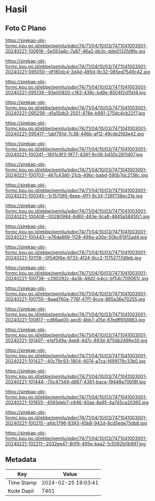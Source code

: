 # Hasil

## Foto C Plano

https://sirekap-obj-formc.kpu.go.id/ebbe/pemilu/pdpr/74/71/04/10/03/7471041003001-20240221-100618--5e593a8c-7a87-46a2-bb3c-dde0132fd8fe.jpg

https://sirekap-obj-formc.kpu.go.id/ebbe/pemilu/pdpr/74/71/04/10/03/7471041003001-20240221-095050--df180dc4-3d4d-490d-9c32-085ed7549c42.jpg

https://sirekap-obj-formc.kpu.go.id/ebbe/pemilu/pdpr/74/71/04/10/03/7471041003001-20240221-095139--93e00820-c183-439c-bd9e-8504f2d1fa14.jpg

https://sirekap-obj-formc.kpu.go.id/ebbe/pemilu/pdpr/74/71/04/10/03/7471041003001-20240221-095256--d1a15db3-2501-478e-b981-275dc4cb22f7.jpg

https://sirekap-obj-formc.kpu.go.id/ebbe/pemilu/pdpr/74/71/04/10/03/7471041003001-20240221-095417--1abf781d-7c38-446b-af12-49cde2fd3e42.jpg

https://sirekap-obj-formc.kpu.go.id/ebbe/pemilu/pdpr/74/71/04/10/03/7471041003001-20240221-100241--1801c9f3-9f77-4391-9c06-b450c2811d07.jpg

https://sirekap-obj-formc.kpu.go.id/ebbe/pemilu/pdpr/74/71/04/10/03/7471041003001-20240221-100703--467c43d0-21cb-49bc-babd-590b7dc2136c.jpg

https://sirekap-obj-formc.kpu.go.id/ebbe/pemilu/pdpr/74/71/04/10/03/7471041003001-20240221-100345--1c157085-6eee-4ff1-9c34-726f736ec31e.jpg

https://sirekap-obj-formc.kpu.go.id/ebbe/pemilu/pdpr/74/71/04/10/03/7471041003001-20240221-100408--00280984-8d80-483e-9ca8-4845a5845fc1.jpg

https://sirekap-obj-formc.kpu.go.id/ebbe/pemilu/pdpr/74/71/04/10/03/7471041003001-20240221-100443--e76da869-1128-499a-a30e-50bc61912ad4.jpg

https://sirekap-obj-formc.kpu.go.id/ebbe/pemilu/pdpr/74/71/04/10/03/7471041003001-20240221-101118--0f540f6e-9733-4f24-9cc2-11752717d9eb.jpg

https://sirekap-obj-formc.kpu.go.id/ebbe/pemilu/pdpr/74/71/04/10/03/7471041003001-20240221-100738--c290292c-4a3b-48d2-b4cc-bf54c709061c.jpg

https://sirekap-obj-formc.kpu.go.id/ebbe/pemilu/pdpr/74/71/04/10/03/7471041003001-20240221-100755--8aad760a-776f-47f1-8cce-865a36e70255.jpg

https://sirekap-obj-formc.kpu.go.id/ebbe/pemilu/pdpr/74/71/04/10/03/7471041003001-20240221-100817--cd66ae00-aec6-4bb7-a15e-67edff656983.jpg

https://sirekap-obj-formc.kpu.go.id/ebbe/pemilu/pdpr/74/71/04/10/03/7471041003001-20240221-101407--e1ef549a-4eb8-4d7c-893d-870db2496e30.jpg

https://sirekap-obj-formc.kpu.go.id/ebbe/pemilu/pdpr/74/71/04/10/03/7471041003001-20240221-101427--40c79c93-1804-4074-a7ca-f499179c33b0.jpg

https://sirekap-obj-formc.kpu.go.id/ebbe/pemilu/pdpr/74/71/04/10/03/7471041003001-20240221-101444--70c47349-d867-4361-baca-19448e70b18f.jpg

https://sirekap-obj-formc.kpu.go.id/ebbe/pemilu/pdpr/74/71/04/10/03/7471041003001-20240221-101655--4593deb7-c646-40aa-8a95-4a745ca20365.jpg

https://sirekap-obj-formc.kpu.go.id/ebbe/pemilu/pdpr/74/71/04/10/03/7471041003001-20240221-100215--afdc1796-8393-45b8-942d-8cd5ede75db8.jpg

https://sirekap-obj-formc.kpu.go.id/ebbe/pemilu/pdpr/74/71/04/10/03/7471041003001-20240221-102211--2032ee47-80f9-495e-baa2-1c5092b0b997.jpg


## Metadata

| Key        | Value               |
| ---------- | ------------------- |
| Time Stamp | 2024-02-25 19:03:41 |
| Kode Dapil | 7401                |



